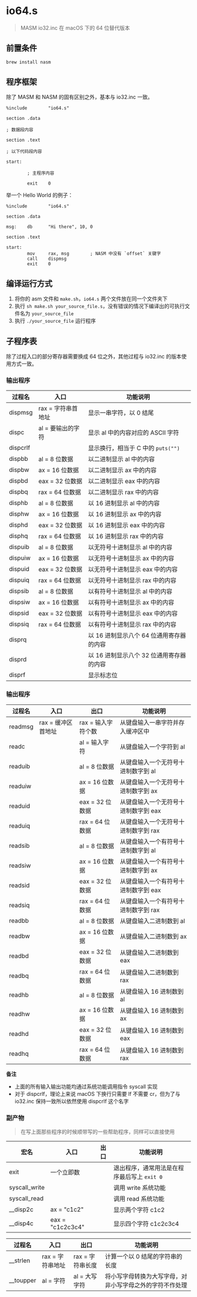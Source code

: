 # io64.s
> MASM io32.inc 在 macOS 下的 64 位替代版本

## 前置条件

```bash
brew install nasm
```

## 程序框架

除了 MASM 和 NASM 的固有区别之外，基本与 io32.inc 一致。

```assembly
%include        "io64.s"

section .data

; 数据段内容

section .text

; 以下代码段内容

start:
        
        ; 主程序内容

        exit    0
```

举一个 Hello World 的例子：

```assembly
%include        "io64.s"

section .data

msg:    db      "Hi there", 10, 0

section .text

start:
        mov     rax, msg        ; NASM 中没有 `offset` 关键字
        call    dispmsg
        exit    0
```

## 编译运行方式

1. 将你的 asm 文件和 `make.sh`，`io64.s` 两个文件放在同一个文件夹下
2. 执行 `sh make.sh your_source_file.s`，没有错误的情况下编译出的可执行文件名为 `your_source_file`
3. 执行 `./your_source_file` 运行程序

## 子程序表

除了过程入口的部分寄存器需要换成 64 位之外，其他过程与 io32.inc 的版本使用方式一致。

### 输出程序

| 过程名 | 入口 | 功能说明 |
|---------|-----|---------|
| dispmsg | rax = 字符串首地址 | 显示一串字符，以 0 结尾 |
| dispc | al = 要输出的字符 | 显示 al 中的内容对应的 ASCII 字符 |
| dispcrlf | | 显示换行，相当于 C 中的 `puts("")` |
| dispbb | al = 8 位数据 | 以二进制显示 al 中的内容 |
| dispbw | ax = 16 位数据 | 以二进制显示 ax 中的内容 |
| dispbd | eax = 32 位数据 | 以二进制显示 eax 中的内容 |
| dispbq | rax = 64 位数据 | 以二进制显示 rax 中的内容 |
| disphb | al = 8 位数据 | 以 16 进制显示 al 中的内容 |
| disphw | ax = 16 位数据 | 以 16 进制显示 ax 中的内容 |
| disphd | eax = 32 位数据 | 以 16 进制显示 eax 中的内容 |
| disphq | rax = 64 位数据 | 以 16 进制显示 rax 中的内容 |
| dispuib | al = 8 位数据 | 以无符号十进制显示 al 中的内容 |
| dispuiw | ax = 16 位数据 | 以无符号十进制显示 ax 中的内容 |
| dispuid | eax = 32 位数据 | 以无符号十进制显示 eax 中的内容 |
| dispuiq | rax = 64 位数据 | 以无符号十进制显示 rax 中的内容 |
| dispsib | al = 8 位数据 | 以有符号十进制显示 al 中的内容 |
| dispsiw | ax = 16 位数据 | 以有符号十进制显示 ax 中的内容 |
| dispsid | eax = 32 位数据 | 以有符号十进制显示 eax 中的内容 |
| dispsiq | rax = 64 位数据 | 以有符号十进制显示 rax 中的内容 |
| disprq | | 以 16 进制显示八个 64 位通用寄存器的内容 |
| disprd | | 以 16 进制显示八个 32 位通用寄存器的内容 |
| disprf | | 显示标志位 |

### 输出程序

| 过程名 | 入口 | 出口 | 功能说明 |
|--------|-----|------|---------|
| readmsg | rax = 缓冲区首地址 | rax = 输入字符个数 | 从键盘输入一串字符并存入缓冲区中 |
| readc | | al = 输入字符 | 从键盘输入一个字符到 al |
| readuib | | al = 8 位数据 | 从键盘输入一个无符号十进制数字到 al |
| readuiw | | ax = 16 位数据 | 从键盘输入一个无符号十进制数字到 ax |
| readuid | | eax = 32 位数据 | 从键盘输入一个无符号十进制数字到 eax |
| readuiq | | rax = 64 位数据 | 从键盘输入一个无符号十进制数字到 rax |
| readsib | | al = 8 位数据 | 从键盘输入一个有符号十进制数字到 al |
| readsiw | | ax = 16 位数据 | 从键盘输入一个有符号十进制数字到 ax |
| readsid | | eax = 32 位数据 | 从键盘输入一个有符号十进制数字到 eax |
| readsiq | | rax = 64 位数据 | 从键盘输入一个有符号十进制数字到 rax |
| readbb | | al = 8 位数据 | 从键盘输入二进制数到 al |
| readbw | | ax = 16 位数据 | 从键盘输入二进制数到 ax |
| readbd | | eax = 32 位数据 | 从键盘输入二进制数到 eax |
| readbq | | rax = 64 位数据 | 从键盘输入二进制数到 rax |
| readhb | | al = 8 位数据 | 从键盘输入 16 进制数到 al |
| readhw | | ax = 16 位数据 | 从键盘输入 16 进制数到 ax |
| readhd | | eax = 32 位数据 | 从键盘输入 16 进制数到 eax |
| readhq | | rax = 64 位数据 | 从键盘输入 16 进制数到 rax |

**备注**
- 上面的所有输入输出功能均通过系统功能调用指令 syscall 实现
- 对于 dispcrlf，理论上来说 macOS 下换行只需要 lf 不需要 cr，但为了与 io32.inc 保持一致所以依然使用 dispcrlf 这个名字

### 副产物

> 在写上面那些程序的时候顺带写的一些帮助程序，同样可以直接使用

| 宏名 | 入口 | 出口 | 功能说明 |
|----|-----|-----|---------|
| exit | 一个立即数 | | 退出程序，通常用法是在程序最后写上 `exit 0` |
| syscall_write | | | 调用 write 系统功能 |
| syscall_read | | | 调用 read 系统功能 |
| __disp2c | ax = "c1c2" | | 显示两个字符 c1c2 |
| __disp4c | eax = "c1c2c3c4" | | 显示四个字符 c1c2c3c4 |

| 过程名 | 入口 | 出口 | 功能说明 |
|---------|-----|-----|---------|
| __strlen | rax = 字符串地址 | rax = 字符串长度 | 计算一个以 0 结尾的字符串的长度 |
| __toupper | al = 字符 | al = 大写字符 | 将小写字母转换为大写字母，对非小写字母之外的字符不作处理 |
